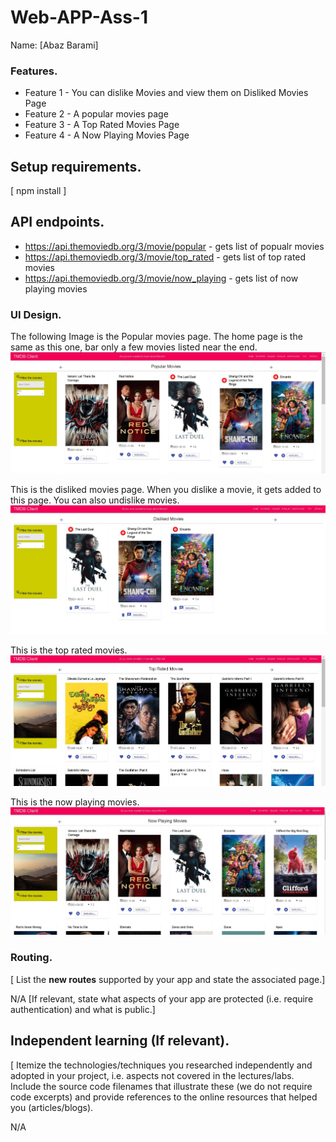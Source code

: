 # Web-APP-Ass-1

Name: [Abaz Barami]

### Features.
+ Feature 1 - You can dislike Movies and view them on Disliked Movies Page
+ Feature 2 - A popular movies page
+ Feature 3 - A Top Rated Movies Page
+ Feature 4 - A Now Playing Movies Page

## Setup requirements.

[ npm install ]

## API endpoints.
+ https://api.themoviedb.org/3/movie/popular   - gets list of popualr movies
+ https://api.themoviedb.org/3/movie/top_rated   - gets list of top rated movies
+ https://api.themoviedb.org/3/movie/now_playing   - gets list of now playing movies

### UI Design.
The following Image is the Popular movies page. The home page is the same as this one, bar only a few movies listed near the end. 
![](./src/images/PopularMovies.JPG)


This is the disliked movies page. When you dislike a movie, it gets added to this page. You can also undislike movies.
![ ](./src/images/DislikedMovies.JPG)


This is the top rated movies.
![ ](./src/images/TopRated.JPG)

This is the now playing movies.
![ ](./src/images/NowPlaying.JPG)


### Routing.

[ List the __new routes__ supported by your app and state the associated page.]

N/A
[If relevant, state what aspects of your app are protected (i.e. require authentication) and what is public.]

## Independent learning (If relevant).

[ Itemize the technologies/techniques you researched independently and adopted in your project, i.e. aspects not covered in the lectures/labs. Include the source code filenames that illustrate these (we do not require code excerpts) and provide references to the online resources that helped you (articles/blogs).

N/A
